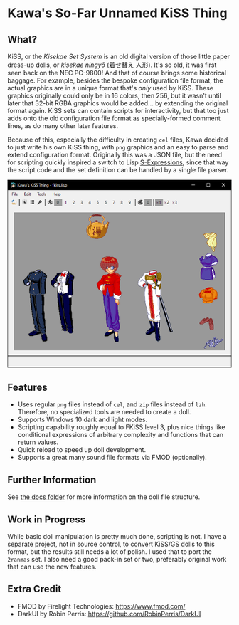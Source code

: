 # Kawa's So-Far Unnamed KiSS Thing

## What?

KiSS, or the *Kisekae Set System* is an old digital version of those little paper dress-up dolls, or *kisekae ningyō* (着せ替え 人形). It's so old, it was first seen back on the NEC PC-9800! And that of course brings some historical baggage. For example, besides the bespoke configuration file format, the actual graphics are in a unique format that's *only* used by KiSS. These graphics originally could only be in 16 colors, then 256, but it wasn't until later that 32-bit RGBA graphics would be added... by extending the original format again. KiSS sets can contain scripts for interactivity, but that too just adds onto the old configuration file format as specially-formed comment lines, as do many other later features.

Because of this, especially the difficulty in creating `cel` files, Kawa decided to just write his own KiSS thing, with `png` graphics and an easy to parse and extend configuration format. Originally this was a JSON file, but the need for scripting quickly inspired a switch to Lisp [S-Expressions](https://en.wikipedia.org/wiki/S-expression), since that way the script code and the set definition can be handled by a single file parser.

!["Two Ranmas by Dov Sherman, converted by Kawa"](docs/2ranmas.png)

## Features

* Uses regular `png` files instead of `cel`, and `zip` files instead of  `lzh`. Therefore, no specialized tools are needed to create a doll.
* Supports Windows 10 dark and light modes.
* Scripting capability roughly equal to FKiSS level 3, plus nice things like conditional expressions of arbitrary complexity and functions that can return values.
* Quick reload to speed up doll development.
* Supports a great many sound file formats via FMOD (optionally).

## Further Information

See [the docs folder](docs) for more information on the doll file structure.

## Work in Progress

While basic doll manipulation is pretty much done, scripting is not. I have a separate project, not in source control, to convert KiSS/GS dolls to this format, but the results still needs a lot of polish. I used that to port the `2ranmas` set. I also need a good pack-in set or two, preferably original work that can use the new features.

## Extra Credit

* FMOD by Firelight Technologies: https://www.fmod.com/
* DarkUI by Robin Perris: https://github.com/RobinPerris/DarkUI
